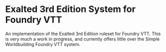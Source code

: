 # Exalted 3rd Edition System for Foundry VTT

An implementation of the Exalted 3rd Edition ruleset for Foundry VTT. This is 
very much a work in progress, and currently offers little over the Simple
Worldbuilding Foundry VTT system.
